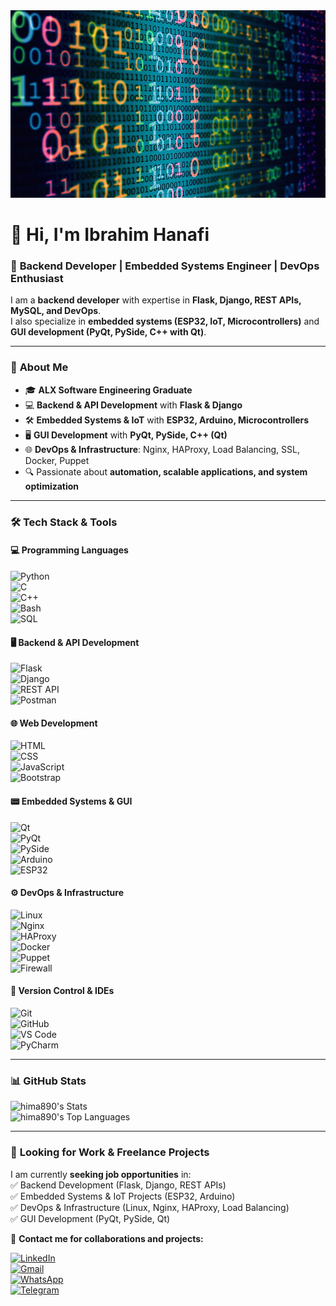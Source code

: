 <img src="background-image.jpg" alt="Background Image" width="100%" height="300px">

# 👋 Hi, I'm **Ibrahim Hanafi**  

### 🎯 **Backend Developer | Embedded Systems Engineer | DevOps Enthusiast**  

I am a **backend developer** with expertise in **Flask, Django, REST APIs, MySQL, and DevOps**.  
I also specialize in **embedded systems (ESP32, IoT, Microcontrollers)** and **GUI development (PyQt, PySide, C++ with Qt)**.  

---

### 🚀 **About Me**  

- 🎓 **ALX Software Engineering Graduate**  
- 💻 **Backend & API Development** with **Flask & Django**  
- 🛠️ **Embedded Systems & IoT** with **ESP32, Arduino, Microcontrollers**  
- 🖥️ **GUI Development** with **PyQt, PySide, C++ (Qt)**  
- 🌐 **DevOps & Infrastructure**: Nginx, HAProxy, Load Balancing, SSL, Docker, Puppet  
- 🔍 Passionate about **automation, scalable applications, and system optimization**  

---

### 🛠️ **Tech Stack & Tools**  

#### **💻 Programming Languages**  
![Python](https://img.shields.io/badge/Python-FFD43B?style=for-the-badge&logo=python&logoColor=blue)  
![C](https://img.shields.io/badge/C-00599C?style=for-the-badge&logo=c&logoColor=white)  
![C++](https://img.shields.io/badge/C%2B%2B-00599C?style=for-the-badge&logo=c%2B%2B&logoColor=white)  
![Bash](https://img.shields.io/badge/Shell_Scripting-121011?style=for-the-badge&logo=gnu-bash&logoColor=white)  
![SQL](https://img.shields.io/badge/SQL-4479A1?style=for-the-badge&logo=mysql&logoColor=white)  

#### **🖥️ Backend & API Development**  
![Flask](https://img.shields.io/badge/Flask-000000?style=for-the-badge&logo=flask&logoColor=white)  
![Django](https://img.shields.io/badge/Django-092E20?style=for-the-badge&logo=django&logoColor=green)  
![REST API](https://img.shields.io/badge/REST_API-005C84?style=for-the-badge&logo=fastapi&logoColor=white)  
![Postman](https://img.shields.io/badge/Postman-FF6C37?style=for-the-badge&logo=postman&logoColor=white)  

#### **🌐 Web Development**  
![HTML](https://img.shields.io/badge/HTML5-E34F26?style=for-the-badge&logo=html5&logoColor=white)  
![CSS](https://img.shields.io/badge/CSS3-1572B6?style=for-the-badge&logo=css3&logoColor=white)  
![JavaScript](https://img.shields.io/badge/JavaScript-323330?style=for-the-badge&logo=javascript&logoColor=F7DF1E)  
![Bootstrap](https://img.shields.io/badge/Bootstrap-563D7C?style=for-the-badge&logo=bootstrap&logoColor=white)  

#### **📟 Embedded Systems & GUI**  
![Qt](https://img.shields.io/badge/Qt-41CD52?style=for-the-badge&logo=qt&logoColor=white)  
![PyQt](https://img.shields.io/badge/PyQt-41CD52?style=for-the-badge&logo=qt&logoColor=white)  
![PySide](https://img.shields.io/badge/PySide-41CD52?style=for-the-badge&logo=qt&logoColor=white)  
![Arduino](https://img.shields.io/badge/Arduino-00979D?style=for-the-badge&logo=arduino&logoColor=white)  
![ESP32](https://img.shields.io/badge/ESP32-000000?style=for-the-badge&logo=espressif&logoColor=white)  

#### **⚙️ DevOps & Infrastructure**  
![Linux](https://img.shields.io/badge/Linux-FCC624?style=for-the-badge&logo=linux&logoColor=black)  
![Nginx](https://img.shields.io/badge/Nginx-009639?style=for-the-badge&logo=nginx&logoColor=white)  
![HAProxy](https://img.shields.io/badge/HAProxy-000000?style=for-the-badge&logo=haproxy&logoColor=white)  
![Docker](https://img.shields.io/badge/Docker-2496ED?style=for-the-badge&logo=docker&logoColor=white)  
![Puppet](https://img.shields.io/badge/Puppet-FFA500?style=for-the-badge&logo=puppet&logoColor=white)  
![Firewall](https://img.shields.io/badge/Firewall-FF0000?style=for-the-badge&logo=firewall&logoColor=white)  

#### **📂 Version Control & IDEs**  
![Git](https://img.shields.io/badge/Git-F05032?style=for-the-badge&logo=git&logoColor=white)  
![GitHub](https://img.shields.io/badge/GitHub-181717?style=for-the-badge&logo=github&logoColor=white)  
![VS Code](https://img.shields.io/badge/VS_Code-0078D4?style=for-the-badge&logo=visual%20studio%20code&logoColor=white)  
![PyCharm](https://img.shields.io/badge/PyCharm-000000?style=for-the-badge&logo=PyCharm&logoColor=white)  

---

### 📊 **GitHub Stats**  

![hima890's Stats](https://github-readme-stats.vercel.app/api?username=hima890&theme=cobalt&show_icons=true&hide_border=true&count_private=true)  
![hima890's Top Languages](https://github-readme-stats.vercel.app/api/top-langs/?username=hima890&theme=cobalt&show_icons=true&hide_border=true&layout=compact)  

---

### 💼 **Looking for Work & Freelance Projects**  

I am currently **seeking job opportunities** in:  
✅ Backend Development (Flask, Django, REST APIs)  
✅ Embedded Systems & IoT Projects (ESP32, Arduino)  
✅ DevOps & Infrastructure (Linux, Nginx, HAProxy, Load Balancing)  
✅ GUI Development (PyQt, PySide, Qt)  

📩 **Contact me for collaborations and projects:**  

[![LinkedIn](https://img.shields.io/badge/LinkedIn-0077B5?style=for-the-badge&logo=linkedin&logoColor=white)](https://www.linkedin.com/in/ibrahim-hanafi-dev)  
[![Gmail](https://img.shields.io/badge/Gmail-D14836?style=for-the-badge&logo=gmail&logoColor=white)](mailto:hfibrahim90@gmail.com)  
[![WhatsApp](https://img.shields.io/badge/WhatsApp-25D366?style=for-the-badge&logo=whatsapp&logoColor=white)](https://wa.me/0116897470)  
[![Telegram](https://img.shields.io/badge/Telegram-2CA5E0?style=for-the-badge&logo=telegram&logoColor=white)](https://t.me/Hima_y)
